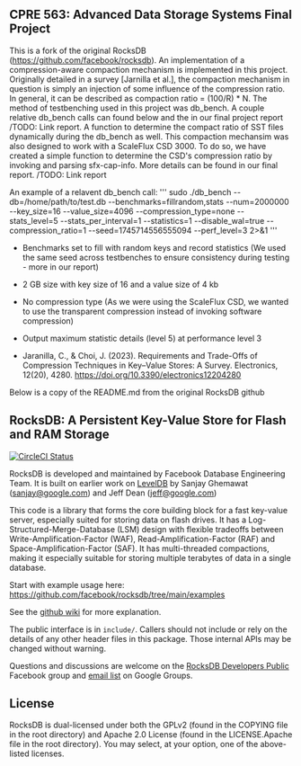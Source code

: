 ## CPRE 563: Advanced Data Storage Systems Final Project 
This is a fork of the original RocksDB (https://github.com/facebook/rocksdb).
An implementation of a compression-aware compaction mechanism is implemented in this project. Originally detailed in a survey [Jarnilla et al.], the compaction mechanism in question is simply an injection of some influence of the compression ratio. In general, it can be described as compaction ratio = (100/R) * N. The method of testbenching used in this project was db_bench. A couple relative db_bench calls can found below and the in our final project report /TODO: Link report. A function to determine the compact ratio of SST files dynamically during the db_bench as well. This compaction mechansim was also designed to work with a ScaleFlux CSD 3000. To do so, we have created a simple function to determine the CSD's compression ratio by invoking and parsing sfx-cap-info. More details can be found in our final report. /TODO: Link report

An example of a relavent db_bench call:
'''
sudo ./db_bench --db=/home/path/to/test.db --benchmarks=fillrandom,stats --num=2000000 --key_size=16 --value_size=4096 --compression_type=none --stats_level=5 --stats_per_interval=1 --statistics=1 --disable_wal=true --compression_ratio=1 --seed=1745714556555094 --perf_level=3 2>&1
'''
- Benchmarks set to fill with random keys and record statistics (We used the same seed across testbenches to ensure consistency during testing - more in our report)
- 2 GB size with key size of 16 and a value size of 4 kb
- No compression type (As we were using the ScaleFlux CSD, we wanted to use the transparent compression instead of invoking software compression)
- Output maximum statistic details (level 5) at performance level 3

- Jaranilla, C., & Choi, J. (2023). Requirements and Trade-Offs of Compression Techniques in Key–Value Stores: A Survey. Electronics, 12(20), 4280. https://doi.org/10.3390/electronics12204280 

Below is a copy of the README.md from the original RocksDB github

## RocksDB: A Persistent Key-Value Store for Flash and RAM Storage

[![CircleCI Status](https://circleci.com/gh/facebook/rocksdb.svg?style=svg)](https://circleci.com/gh/facebook/rocksdb)

RocksDB is developed and maintained by Facebook Database Engineering Team.
It is built on earlier work on [LevelDB](https://github.com/google/leveldb) by Sanjay Ghemawat (sanjay@google.com)
and Jeff Dean (jeff@google.com)

This code is a library that forms the core building block for a fast
key-value server, especially suited for storing data on flash drives.
It has a Log-Structured-Merge-Database (LSM) design with flexible tradeoffs
between Write-Amplification-Factor (WAF), Read-Amplification-Factor (RAF)
and Space-Amplification-Factor (SAF). It has multi-threaded compactions,
making it especially suitable for storing multiple terabytes of data in a
single database.

Start with example usage here: https://github.com/facebook/rocksdb/tree/main/examples

See the [github wiki](https://github.com/facebook/rocksdb/wiki) for more explanation.

The public interface is in `include/`.  Callers should not include or
rely on the details of any other header files in this package.  Those
internal APIs may be changed without warning.

Questions and discussions are welcome on the [RocksDB Developers Public](https://www.facebook.com/groups/rocksdb.dev/) Facebook group and [email list](https://groups.google.com/g/rocksdb) on Google Groups.

## License

RocksDB is dual-licensed under both the GPLv2 (found in the COPYING file in the root directory) and Apache 2.0 License (found in the LICENSE.Apache file in the root directory).  You may select, at your option, one of the above-listed licenses.
